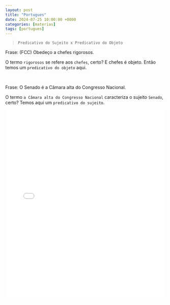 ```yaml
---
layout: post
title: "Portugues"
date: 2024-07-25 10:00:00 +0000
categories: [materias]
tags: [portugues]
---
```


> `Predicativo do Sujeito x Predicativo do Objeto`

Frase: (FCC) Obedeço a chefes rigorosos.

O termo `rigorosos` se refere aos `chefes`, certo? E chefes é objeto. Então temos um `predicativo do objeto` aqui.

<br>

Frase: O Senado é a Câmara alta do Congresso Nacional.

O termo `a Câmara alta do Congresso Nacional` caracteriza o sujeito `Senado`, certo? Temos aqui um `predicativo do sujeito`.

<embed src="/pdfs/gramatica.pdf" width="100%" height="600px" type="application/pdf">